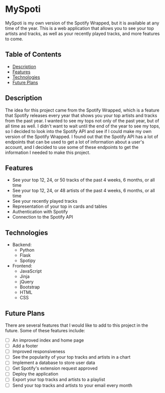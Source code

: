 # MySpoti

MySpoti is my own version of the Spotify Wrapped, but it is available at any time of the year. This is a web application that allows you to see your top artists and tracks, as well as your recently played tracks, and more features to come.

## Table of Contents

- [Description](#description)
- [Features](#features)
- [Technologies](#technologies)
- [Future Plans](#future-plans)

## Description

The idea for this project came from the Spotify Wrapped, which is a feature that Spotify releases every year that shows you your top artists and tracks from the past year. I wanted to see my tops not only of the past year, but of all time as well. I didn't want to wait until the end of the year to see my tops, so I decided to look into the Spotify API and see if I could make my own version of the Spotify Wrapped. I found out that the Spotify API has a lot of endpoints that can be used to get a lot of information about a user's account, and I decided to use some of these endpoints to get the information I needed to make this project.

## Features

- See your top 12, 24, or 50 tracks of the past 4 weeks, 6 months, or all time
- See your top 12, 24, or 48 artists of the past 4 weeks, 6 months, or all time
- See your recently played tracks
- Representation of your top in cards and tables
- Authentication with Spotify
- Connection to the Spotify API

## Technologies

- Backend:
  - Python
  - Flask
  - Spotipy
- Frontend:
  - JavaScript
  - Jinja
  - jQuery
  - Bootstrap
  - HTML
  - CSS

## Future Plans

There are several features that I would like to add to this project in the future. Some of these features include:

- [ ] An improved index and home page
- [ ] Add a footer
- [ ] Improved responsiveness
- [ ] See the popularity of your top tracks and artists in a chart
- [ ] Implement a database to store user data
- [ ] Get Spotify's extension request approved
- [ ] Deploy the application
- [ ] Export your top tracks and artists to a playlist
- [ ] Send your top tracks and artists to your email every month
